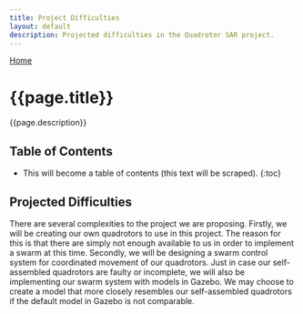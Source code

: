```yaml
---
title: Project Difficulties
layout: default
description: Projected difficulties in the Quadrotor SAR project.
---
```


[Home](https://ece595project.github.io/quadrotor/)

# {{page.title}}

{{page.description}}

## Table of Contents

* This will become a table of contents (this text will be scraped).
{:toc}

## Projected Difficulties

There are several complexities to the project we are proposing. Firstly, we will be creating our own quadrotors to use in this project. The reason for this is that there are simply not enough available to us in order to implement a swarm at this time. Secondly, we will be designing a swarm control system for coordinated movement of our quadrotors. Just in case our self-assembled quadrotors are faulty or incomplete, we will also be implementing our swarm system with models in Gazebo. We may choose to create a model that more closely resembles our self-assembled quadrotors if the default model in Gazebo is not comparable.
